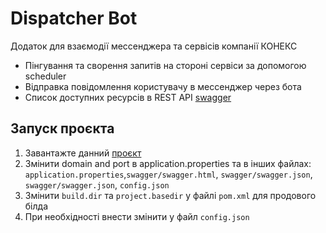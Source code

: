 # Dispatcher Bot 

Додаток для взаємодії мессенджера та сервісів компанії КОНЕКС

- Пінгування та сворення запитів на стороні сервіси за допомогою scheduler
- Відправка повідомлення користувачу в мессенджер через бота
- Список доступних ресурсів в REST API [swagger](http://10.10.1.14:8082/docs/)
 

## Запуск проєкта

1. Завантажте данний [проєкт](https://github.com/konexit/tbot) 
2. Змінити domain and port в application.properties та в інших файлах: `application.properties`,`swagger/swagger.html`, `swagger/swagger.json`, `swagger/swagger.json`, `config.json`
3. Змінити `build.dir` та `project.basedir` у файлі `pom.xml` для продового бiлда
4. При необхідності внести змінити у файл `config.json`